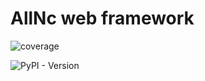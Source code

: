# AllNc web framework          

![coverage](https://img.shields.io/badge/:badgeContent)

![PyPI - Version](https://img.shields.io/pypi/v/allnc)



    
  
   
  
   
  
